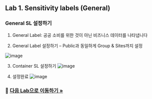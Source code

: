 ## Lab 1. Sensitivity labels (General) 

### General SL 설정하기 

1. General Label: 공공 소비를 위한 것이 아닌 비즈니스 데이터를 나타냅니다

2. General Label 설정하기 – Public과 동일하게 Group & Sites까지 설정

![image](https://github.com/user-attachments/assets/44cf3d55-2d15-49c6-91e2-71d746ac16b8)

3. Container SL 설정하기 
![image](https://github.com/user-attachments/assets/a5c8e2b5-a042-4db8-89eb-a3abdaa76de4)

4. 설정완료
![image](https://github.com/user-attachments/assets/0eee7a30-c3d8-4f36-a2ec-610b1e77cb78)

### 🔗 [다음 Lab으로 이동하기 »](https://github.com/Kittiyayaong/ProjectWandooPurview/blob/main/Purview%20Module01%20-%2003.%20Sensitivity%20Labels%20(Confidential).md)
